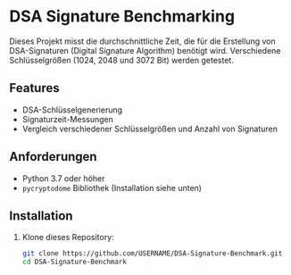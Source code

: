 
# DSA Signature Benchmarking

Dieses Projekt misst die durchschnittliche Zeit, die für die Erstellung von DSA-Signaturen (Digital Signature Algorithm) benötigt wird. Verschiedene Schlüsselgrößen (1024, 2048 und 3072 Bit) werden getestet.

## Features
- DSA-Schlüsselgenerierung
- Signaturzeit-Messungen
- Vergleich verschiedener Schlüsselgrößen und Anzahl von Signaturen

## Anforderungen
- Python 3.7 oder höher
- `pycryptodome` Bibliothek (Installation siehe unten)

## Installation
1. Klone dieses Repository:
   ```bash
   git clone https://github.com/USERNAME/DSA-Signature-Benchmark.git
   cd DSA-Signature-Benchmark
